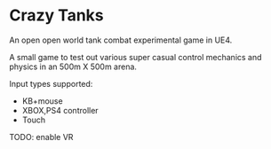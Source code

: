 # Crazy Tanks
An open open world tank combat experimental game in UE4.

A small game to test out various super casual control mechanics and physics in an 500m X 500m arena.

Input types supported:
- KB+mouse
- XBOX,PS4 controller
- Touch

TODO: enable VR
